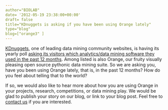 ```yaml
---
author="BIOLAB"
date= '2012-05-19 23:38:00+00:00'
draft= false
title="KDnuggets is asking if you have been using Orange lately"
type="blog"
blog=["orange3" ]
---
```


[KDnuggets](http://www.kdnuggets.com/), one of leading data mining community websites, is having its yearly poll [asking its visitors which analytics/data mining software they used in the past 12 months](http://www.kdnuggets.com/2012/05/new-poll-analytics-data-mining-software-used.html). Among listed is also Orange, our fruity visually pleasing open source pythonic data mining suite. So we are asking you, have you been using Orange lately, that is, in the past 12 months? How do you feel about telling that to the world?

If so, we would also like to hear more about how you are using Orange in your projects, research, competitions, or data mining play. We would be glad to publish your story on our blog, or link to your blog post. Feel free to [contact us](/contact/) if you are interested.
